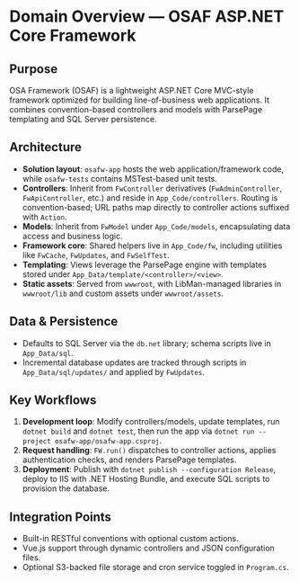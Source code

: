 # Domain Overview — OSAF ASP.NET Core Framework

## Purpose
OSA Framework (OSAF) is a lightweight ASP.NET Core MVC-style framework optimized for building line-of-business web applications. It combines convention-based controllers and models with ParsePage templating and SQL Server persistence.

## Architecture
- **Solution layout**: `osafw-app` hosts the web application/framework code, while `osafw-tests` contains MSTest-based unit tests.
- **Controllers**: Inherit from `FwController` derivatives (`FwAdminController`, `FwApiController`, etc.) and reside in `App_Code/controllers`. Routing is convention-based; URL paths map directly to controller actions suffixed with `Action`.
- **Models**: Inherit from `FwModel` under `App_Code/models`, encapsulating data access and business logic.
- **Framework core**: Shared helpers live in `App_Code/fw`, including utilities like `FwCache`, `FwUpdates`, and `FwSelfTest`.
- **Templating**: Views leverage the ParsePage engine with templates stored under `App_Data/template/<controller>/<view>`.
- **Static assets**: Served from `wwwroot`, with LibMan-managed libraries in `wwwroot/lib` and custom assets under `wwwroot/assets`.

## Data & Persistence
- Defaults to SQL Server via the `db.net` library; schema scripts live in `App_Data/sql`.
- Incremental database updates are tracked through scripts in `App_Data/sql/updates/` and applied by `FwUpdates`.

## Key Workflows
1. **Development loop**: Modify controllers/models, update templates, run `dotnet build` and `dotnet test`, then run the app via `dotnet run --project osafw-app/osafw-app.csproj`.
2. **Request handling**: `FW.run()` dispatches to controller actions, applies authentication checks, and renders ParsePage templates.
3. **Deployment**: Publish with `dotnet publish --configuration Release`, deploy to IIS with .NET Hosting Bundle, and execute SQL scripts to provision the database.

## Integration Points
- Built-in RESTful conventions with optional custom actions.
- Vue.js support through dynamic controllers and JSON configuration files.
- Optional S3-backed file storage and cron service toggled in `Program.cs`.
